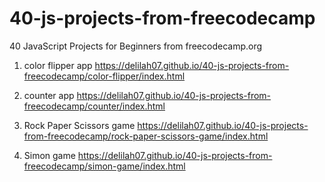 # 40-js-projects-from-freecodecamp

40 JavaScript Projects for Beginners from freecodecamp.org

1. color flipper app
   https://delilah07.github.io/40-js-projects-from-freecodecamp/color-flipper/index.html

2. counter app
   https://delilah07.github.io/40-js-projects-from-freecodecamp/counter/index.html

3. Rock Paper Scissors game
   https://delilah07.github.io/40-js-projects-from-freecodecamp/rock-paper-scissors-game/index.html

4. Simon game
   https://delilah07.github.io/40-js-projects-from-freecodecamp/simon-game/index.html
